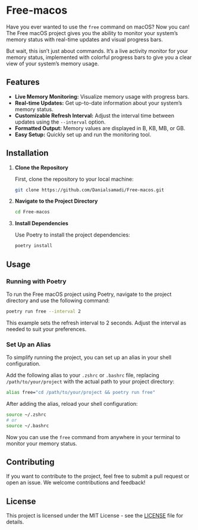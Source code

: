 # Free-macos

Have you ever wanted to use the `free` command on macOS? Now you can! The Free macOS project gives you the ability to monitor your system’s memory status with real-time updates and visual progress bars.

But wait, this isn’t just about commands. It’s a live activity monitor for your memory status, implemented with colorful progress bars to give you a clear view of your system’s memory usage.

## Features

- **Live Memory Monitoring:** Visualize memory usage with progress bars.
- **Real-time Updates:** Get up-to-date information about your system’s memory status.
- **Customizable Refresh Interval:** Adjust the interval time between updates using the `--interval` option.
- **Formatted Output:** Memory values are displayed in B, KB, MB, or GB.
- **Easy Setup:** Quickly set up and run the monitoring tool.

## Installation

1. **Clone the Repository**

   First, clone the repository to your local machine:

   ```sh
   git clone https://github.com/Danialsamadi/Free-macos.git

2. **Navigate to the Project Directory**

   ```sh
   cd Free-macos
   ```

3. **Install Dependencies**

   Use Poetry to install the project dependencies:

   ```sh
   poetry install
   ```
   
## Usage

### Running with Poetry

To run the Free macOS project using Poetry, navigate to the project directory and use the following command:

```sh
poetry run free --interval 2
```

This example sets the refresh interval to 2 seconds. Adjust the interval as needed to suit your preferences.

### Set Up an Alias

To simplify running the project, you can set up an alias in your shell configuration.

Add the following alias to your `.zshrc` or `.bashrc` file, replacing `/path/to/your/project` with the actual path to your project directory:

```sh
alias free="cd /path/to/your/project && poetry run free"
```

After adding the alias, reload your shell configuration:

```sh
source ~/.zshrc
# or
source ~/.bashrc
```

Now you can use the `free` command from anywhere in your terminal to monitor your memory status.

## Contributing

If you want to contribute to the project, feel free to submit a pull request or open an issue. We welcome contributions and feedback!

## License

This project is licensed under the MIT License - see the [LICENSE](LICENSE) file for details.
